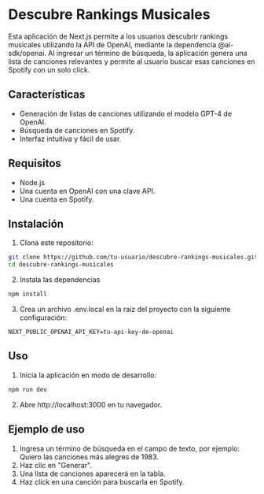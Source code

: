 # Descubre Rankings Musicales

Esta aplicación de Next.js permite a los usuarios descubrir rankings musicales utilizando la API de OpenAI, mediante la dependencia @ai-sdk/openai. Al ingresar un término de búsqueda, la aplicación genera una lista de canciones relevantes y permite al usuario buscar esas canciones en Spotify con un solo click.

## Características

- Generación de listas de canciones utilizando el modelo GPT-4 de OpenAI.
- Búsqueda de canciones en Spotify.
- Interfaz intuitiva y fácil de usar.

## Requisitos

- Node.js
- Una cuenta en OpenAI con una clave API.
- Una cuenta en Spotify.

## Instalación

1. Clona este repositorio:

```bash
git clone https://github.com/tu-usuario/descubre-rankings-musicales.git
cd descubre-rankings-musicales
```

2. Instala las dependencias

```bash
npm install
```

3. Crea un archivo .env.local en la raíz del proyecto con la siguiente configuración:

```.env
NEXT_PUBLIC_OPENAI_API_KEY=tu-api-key-de-openai
```
## Uso

1. Inicia la aplicación en modo de desarrollo:

```bash
npm run dev
```

2. Abre http://localhost:3000 en tu navegador.

## Ejemplo de uso

1. Ingresa un término de búsqueda en el campo de texto, por ejemplo: Quiero las canciones más alegres de 1983.
2. Haz clic en "Generar".
3. Una lista de canciones aparecerá en la tabla.
4. Haz click en una canción para buscarla en Spotify.